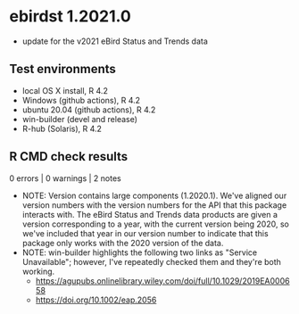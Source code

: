 # ebirdst 1.2021.0

- update for the v2021 eBird Status and Trends data

## Test environments

- local OS X install, R 4.2
- Windows (github actions), R 4.2
- ubuntu 20.04 (github actions), R 4.2
- win-builder (devel and release)
- R-hub (Solaris), R 4.2

## R CMD check results

0 errors | 0 warnings | 2 notes

- NOTE: Version contains large components (1.2020.1). We've aligned our version numbers with the version numbers for the API that this package interacts with. The eBird Status and Trends data products are given a version corresponding to a year, with the current version being 2020, so we've included that year in our version number to indicate that this package only works with the 2020 version of the data.
- NOTE: win-builder highlights the following two links as "Service Unavailable"; however, I've repeatedly checked them and they're both working.
  - https://agupubs.onlinelibrary.wiley.com/doi/full/10.1029/2019EA000658
  - https://doi.org/10.1002/eap.2056
